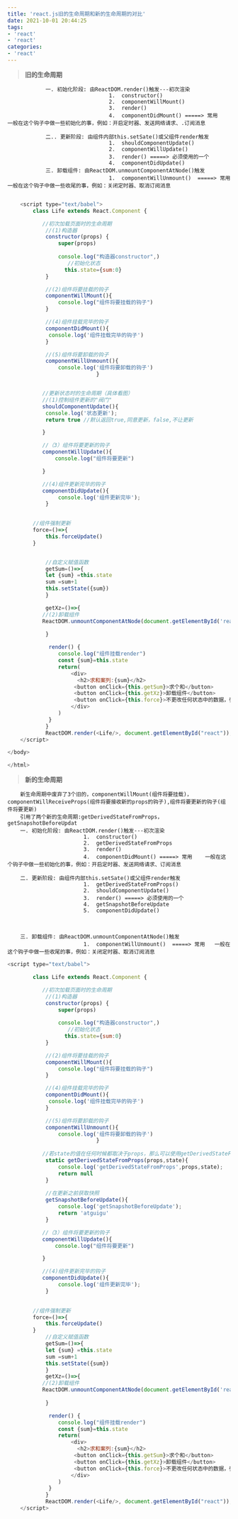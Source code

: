 ```yaml
---
title: 'react.js旧的生命周期和新的生命周期的对比'
date: 2021-10-01 20:44:25
tags:
- 'react'
- 'react'
categories:
- 'react'
---
```



>**旧的生命周期**
  
				一. 初始化阶段: 由ReactDOM.render()触发---初次渲染
									1.	constructor()
									2.	componentWillMount()
                                    3.	render()
									4.	componentDidMount() =====> 常用   一般在这个钩子中做一些初始化的事，例如：开启定时器、发送网络请求、.订阅消息
                                                    
				二.. 更新阶段: 由组件内部this.setSate()或父组件render触发
									1.	shouldComponentUpdate()
									2.	componentWillUpdate()
									3.	render() =====> 必须使用的一个
									4.	componentDidUpdate()
                三. 卸载组件: 由ReactDOM.unmountComponentAtNode()触发
									1.	componentWillUnmount()  =====> 常用一般在这个钩子中做一些收尾的事，例如：关闭定时器、取消订阅消息
		

```javascript

    <script type="text/babel">
        class Life extends React.Component {

           //初次加载页面时的生命周期
            //(1)构造器
            constructor(props) {
                super(props)
 
                console.log("构造器constructor",)
                   //初始化状态
                  this.state={sum:0}
            }

            //(2)组件将要挂载的钩子
            componentWillMount(){
				console.log("组件将要挂载的钩子")
			}

            //(4)组件挂载完毕的钩子
            componentDidMount(){
             console.log('组件挂载完毕的钩子')
            }

            //(5)组件将要卸载的钩子
            componentWillUnmount(){
                console.log('组件将要卸载的钩子')
                            }


           //更新状态时的生命周期（具体看图）
           //(1)控制组件更新的"阀门"
           shouldComponentUpdate(){
            console.log('状态更新');
			return true //默认返回true,同意更新，false,不让更新

           }

           //（3）组件将要更新的钩子
           componentWillUpdate(){
               console.log("组件将要更新")

           }

           //(4)组件更新完毕的钩子
           componentDidUpdate(){
				console.log('组件更新完毕');
            }
            

        //组件强制更新
        force=()=>{
            this.forceUpdate()
        }


            //自定义赋值函数
            getSum=()=>{
            let {sum} =this.state
            sum =sum+1
            this.setState({sum})
            }

            getXz=()=>{
           //(2)卸载组件
           ReactDOM.unmountComponentAtNode(document.getElementById('react'))
                        
            }

             render() {
                console.log("组件挂载render")
                const {sum}=this.state
                return(
                    <div>
                      <h2>求和案列:{sum}</h2>
                     <button onClick={this.getSum}>求个和</button>
                     <button onClick={this.getXz}>卸载组件</button>
                     <button onClick={this.force}>不更改任何状态中的数据，强制更新一下</button>
                    </div>
                )
             }
            }  
            ReactDOM.render(<Life/>, document.getElementById("react"));
    </script>

</body>

</html>
```
>**新的生命周期**

        新生命周期中废弃了3个旧的，componentWillMount(组件将要挂载)，componentWillReceiveProps(组件将要接收新的props的钩子),组件将要更新的钩子(组件将要更新)
        引用了两个新的生命周期:getDerivedStateFromProps，getSnapshotBeforeUpdat
        一. 初始化阶段: 由ReactDOM.render()触发---初次渲染
                            1.	constructor()
                            2.	getDerivedStateFromProps
                            3.	render()
                            4.	componentDidMount() =====> 常用    一般在这个钩子中做一些初始化的事，例如：开启定时器、发送网络请求、订阅消息
                                            
        二. 更新阶段: 由组件内部this.setSate()或父组件render触发
                            1.	getDerivedStateFromProps()
                            2.  shouldComponentUpdate()
                            3.	render() =====> 必须使用的一个
                            4.	getSnapshotBeforeUpdate
                            5.  componentDidUpdate()



        三. 卸载组件: 由ReactDOM.unmountComponentAtNode()触发
                            1.	componentWillUnmount()  =====> 常用   一般在这个钩子中做一些收尾的事，例如：关闭定时器、取消订阅消息
		
```javascript
<script type="text/babel">

        class Life extends React.Component {

           //初次加载页面时的生命周期
            //(1)构造器
            constructor(props) {
                super(props)
 
                console.log("构造器constructor",)
                   //初始化状态
                  this.state={sum:0}
            }

            //(2)组件将要挂载的钩子
            componentWillMount(){
				console.log("组件将要挂载的钩子")
			}

            //(4)组件挂载完毕的钩子
            componentDidMount(){
             console.log('组件挂载完毕的钩子')
            }

            //(5)组件将要卸载的钩子
            componentWillUnmount(){
                console.log('组件将要卸载的钩子')
                            }
         
           //若state的值在任何时候都取决于props，那么可以使用getDerivedStateFromProps
			static getDerivedStateFromProps(props,state){
				console.log('getDerivedStateFromProps',props,state);
				return null
            }
            
            //在更新之前获取快照
			getSnapshotBeforeUpdate(){
				console.log('getSnapshotBeforeUpdate');
				return 'atguigu'
			}

           //（3）组件将要更新的钩子
           componentWillUpdate(){
               console.log("组件将要更新")

           }

           //(4)组件更新完毕的钩子
           componentDidUpdate(){
				console.log('组件更新完毕');
            }
            

        //组件强制更新
        force=()=>{
            this.forceUpdate()
        }
            //自定义赋值函数
            getSum=()=>{
            let {sum} =this.state
            sum =sum+1
            this.setState({sum})
            }
            getXz=()=>{
           //(2)卸载组件
           ReactDOM.unmountComponentAtNode(document.getElementById('react'))
                        
            }

             render() {
                console.log("组件挂载render")
                const {sum}=this.state
                return(
                    <div>
                      <h2>求和案列:{sum}</h2>
                     <button onClick={this.getSum}>求个和</button>
                     <button onClick={this.getXz}>卸载组件</button>
                     <button onClick={this.force}>不更改任何状态中的数据，强制更新一下</button>
                    </div>
                )
             }
            }  
            ReactDOM.render(<Life/>, document.getElementById("react"));
    </script>

```
